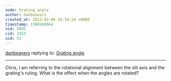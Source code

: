 ```yaml
---
node: Grating angle
author: danbeavers
created_at: 2013-02-06 16:54:24 +0000
timestamp: 1360169664
nid: 5892
cid: 3353
uid: 51
---
```




[danbeavers](../profile/danbeavers) replying to: [Grating angle](../notes/cfastie/2-5-2013/grating-angle)

----
Chris, I am referring to the rotational alignment between the slit axis and the grating's ruling.  What is the effect when the angles are rotated?